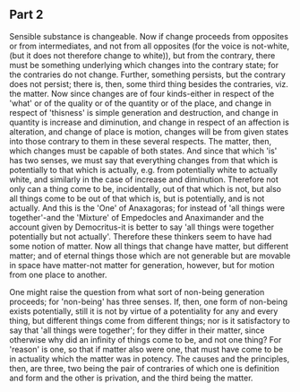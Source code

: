 ## Part 2

Sensible substance is changeable.
Now if change proceeds from opposites or from intermediates, and not from all opposites (for the voice is not-white, (but it does not therefore change to white)), but from the contrary, there must be something underlying which changes into the contrary state; for the contraries do not change.
Further, something persists, but the contrary does not persist; there is, then, some third thing besides the contraries, viz.
the matter.
Now since changes are of four kinds-either in respect of the 'what' or of the quality or of the quantity or of the place, and change in respect of 'thisness' is simple generation and destruction, and change in quantity is increase and diminution, and change in respect of an affection is alteration, and change of place is motion, changes will be from given states into those contrary to them in these several respects.
The matter, then, which changes must be capable of both states.
And since that which 'is' has two senses, we must say that everything changes from that which is potentially to that which is actually, e.g.
from potentially white to actually white, and similarly in the case of increase and diminution.
Therefore not only can a thing come to be, incidentally, out of that which is not, but also all things come to be out of that which is, but is potentially, and is not actually.
And this is the 'One' of Anaxagoras; for instead of 'all things were together'-and the 'Mixture' of Empedocles and Anaximander and the account given by Democritus-it is better to say 'all things were together potentially but not actually'.
Therefore these thinkers seem to have had some notion of matter.
Now all things that change have matter, but different matter; and of eternal things those which are not generable but are movable in space have matter-not matter for generation, however, but for motion from one place to another.

One might raise the question from what sort of non-being generation proceeds; for 'non-being' has three senses.
If, then, one form of non-being exists potentially, still it is not by virtue of a potentiality for any and every thing, but different things come from different things; nor is it satisfactory to say that 'all things were together'; for they differ in their matter, since otherwise why did an infinity of things come to be, and not one thing?
For 'reason' is one, so that if matter also were one, that must have come to be in actuality which the matter was in potency.
The causes and the principles, then, are three, two being the pair of contraries of which one is definition and form and the other is privation, and the third being the matter.

